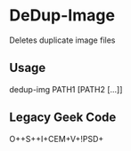 # DeDup-Image
Deletes duplicate image files

## Usage
dedup-img PATH1 [PATH2 [...]]

## Legacy Geek Code
O++S++I+CEM+V+!PSD+

